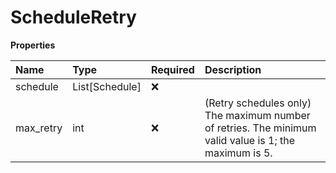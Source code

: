 # ScheduleRetry

**Properties**

| Name      | Type           | Required | Description                                                                                           |
| :-------- | :------------- | :------- | :---------------------------------------------------------------------------------------------------- |
| schedule  | List[Schedule] | ❌       |                                                                                                       |
| max_retry | int            | ❌       | (Retry schedules only) The maximum number of retries. The minimum valid value is 1; the maximum is 5. |

